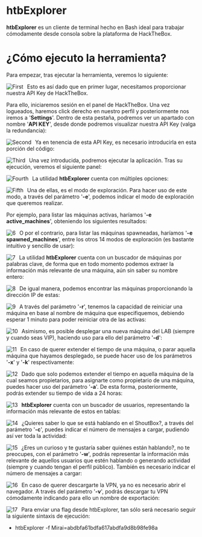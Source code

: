 # htbExplorer

**htbExplorer** es un cliente de terminal hecho en Bash ideal para trabajar cómodamente desde consola sobre la plataforma de HackTheBox.

¿Cómo ejecuto la herramienta?
======
Para empezar, tras ejecutar la herramienta, veremos lo siguiente:

<p align="center">
<img src="Images/first.png"
        alt="First"
        style="float: left; margin-right: 10px;" />
</p>

Esto es así dado que en primer lugar, necesitamos proporcionar nuestra API Key de HackTheBox.

Para ello, iniciaremos sesión en el panel de HackTheBox. Una vez logueados, haremos click derecho en nuestro perfil y posteriormente nos iremos a '**Settings**'. Dentro de esta pestaña, podremos ver un apartado con nombre '**API KEY**', desde donde podremos visualizar nuestra API Key (valga la redundancia):

<p align="center">
<img src="Images/second.png"
        alt="Second"
        style="float: left; margin-right: 10px;" />
</p>

Ya en tenencia de esta API Key, es necesario introducirla en esta porción del código:

<p align="center">
<img src="Images/third.png"
        alt="Third"
        style="float: left; margin-right: 10px;" />
</p>

Una vez introducida, podremos ejecutar la aplicación. Tras su ejecución, veremos el siguiente panel:

<p align="center">
<img src="Images/fourth.png"
        alt="Fourth"
        style="float: left; margin-right: 10px;" />
</p>

La utilidad **htbExplorer** cuenta con múltiples opciones:

<p align="center">
<img src="Images/fifth.png"
        alt="Fifth"
        style="float: left; margin-right: 10px;" />
</p>

Una de ellas, es el modo de exploración. Para hacer uso de este modo, a través del parámetro '**-e**', podemos indicar el modo de exploración que queremos realizar. 

Por ejemplo, para listar las máquinas activas, haríamos '**-e active_machines**', obteniendo los siguientes resultados:

<p align="center">
<img src="Images/6.png"
        alt="6"
        style="float: left; margin-right: 10px;" />
</p>

O por el contrario, para listar las máquinas spawneadas, haríamos '**-e spawned_machines**', entre los otros 14 modos de exploración (es bastante intuitivo y sencillo de usar):

<p align="center">
<img src="Images/7.png"
        alt="7"
        style="float: left; margin-right: 10px;" />
</p>

La utilidad **htbExplorer** cuenta con un buscador de máquinas por palabras clave, de forma que en todo momento podemos extraer la información más relevante de una máquina, aún sin saber su nombre entero:

<p align="center">
<img src="Images/8.png"
        alt="8"
        style="float: left; margin-right: 10px;" />
</p>

De igual manera, podemos encontrar las máquinas proporcionando la dirección IP de estas:

<p align="center">
<img src="Images/9.png"
        alt="9"
        style="float: left; margin-right: 10px;" />
</p>

A través del parámetro '**-r**', tenemos la capacidad de reiniciar una máquina en base al nombre de máquina que especifiquemos, debiendo esperar 1 minuto para poder reiniciar otra de las activas:

<p align="center">
<img src="Images/10.png"
        alt="10"
        style="float: left; margin-right: 10px;" />
</p>

Asimismo, es posible desplegar una nueva máquina del LAB (siempre y cuando seas VIP), haciendo uso para ello del parámetro '**-d**':

<p align="center">
<img src="Images/11.png"
        alt="11"
        style="float: left; margin-right: 10px;" />
</p>

En caso de querer extender el tiempo de una máquina, o parar aquella máquina que hayamos desplegado, se puede hacer uso de los parámetros '**-x**' y '**-k**' respectivamente:

<p align="center">
<img src="Images/12.png"
        alt="12"
        style="float: left; margin-right: 10px;" />
</p>

Dado que solo podemos extender el tiempo en aquella máquina de la cual seamos propietarios, para asignarte como propietario de una máquina, puedes hacer uso del parámetro '**-a**'. De esta forma, posteriormente, podrás extender su tiempo de vida a 24 horas:

<p align="center">
<img src="Images/13.png"
        alt="13"
        style="float: left; margin-right: 10px;" />
</p>

**htbExplorer** cuenta con un buscador de usuarios, representando la información más relevante de estos en tablas:

<p align="center">
<img src="Images/14.png"
        alt="14"
        style="float: left; margin-right: 10px;" />
</p>

¿Quieres saber lo que se está hablando en el ShoutBox?, a través del parámetro '**-c**', puedes indicar el número de mensajes a cargar, pudiendo así ver toda la actividad:

<p align="center">
<img src="Images/15.png"
        alt="15"
        style="float: left; margin-right: 10px;" />
</p>

¿Eres un curioso y te gustaría saber quiénes están hablando?, no te preocupes, con el parámetro '**-w**', podrás representar la información más relevante de aquellos usuarios que estén hablando o generando actividad (siempre y cuando tengan el perfil público). También es necesario indicar el número de mensajes a cargar:

<p align="center">
<img src="Images/16.png"
        alt="16"
        style="float: left; margin-right: 10px;" />
</p>

En caso de querer descargarte la VPN, ya no es necesario abrir el navegador. A través del parámetro '**-v**', podrás descargar tu VPN cómodamente indicando para ello un nombre de exportación:

<p align="center">
<img src="Images/17.png"
	alt="17"
    style="float: left; margin-right: 10px;" />
</p>
                                
Para enviar una flag desde htbExplorer, tan sólo será necesario seguir la siguiente sintaxis de ejecución:

* htbExplorer -f Mirai=abdbfa61bdfa617abdfa9d8b98fe98a
